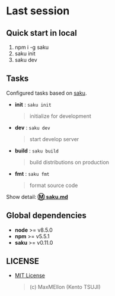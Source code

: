 # Last session

Quick start in local
---

1. npm i -g saku
1. saku init
1. saku dev

Tasks
---

Configured tasks based on [saku](https://github.com/kt3k/saku).

- **init** : `saku init`
  > initialize for development
- **dev** : `saku dev`
  > start develop server
- **build** : `saku build`
  > build distributions on production
- **fmt** : `saku fmt`
  > format source code

Show detail: **[:m: saku.md](./saku.md)**

Global dependencies
---

- **node** >= v8.5.0
- **npm** >= v5.5.1
- **saku** >= v0.11.0

LICENSE
---

- [MIT License](./LICENSE.txt)
  > (c) MaxMEllon (Kento TSUJI)
